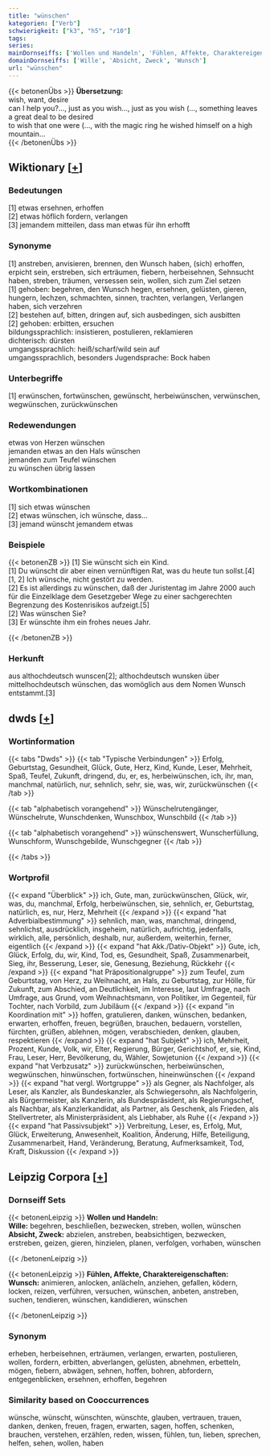```yaml
---
title: "wünschen"
kategorien: ["Verb"]
schwierigkeit: ["k3", "h5", "r10"]
tags:
series:
mainDornseiffs: ['Wollen und Handeln', 'Fühlen, Affekte, Charaktereigenschaften']
domainDornseiffs: ['Wille', 'Absicht, Zweck', 'Wunsch']
url: "wünschen"
---
```


{{< betonenÜbs >}}
**Übersetzung:**  
wish, want, desire  
can I help you?..., just as you wish..., just as you wish (..., something leaves a great deal  to be desired  
to wish that one were (..., with the magic ring he wished himself on a high mountain...  
{{< /betonenÜbs >}}

## Wiktionary [[+](https://de.wiktionary.org/wiki/wünschen)]

### Bedeutungen
[1] etwas ersehnen, erhoffen  
[2] etwas höflich fordern, verlangen  
[3] jemandem mitteilen, dass man etwas für ihn erhofft  

### Synonyme
[1] anstreben, anvisieren, brennen, den Wunsch haben, (sich) erhoffen, erpicht sein, erstreben, sich erträumen, fiebern, herbeisehnen, Sehnsucht haben, streben, träumen, versessen sein, wollen, sich zum Ziel setzen  
[1] gehoben: begehren, den Wunsch hegen, ersehnen, gelüsten, gieren, hungern, lechzen, schmachten, sinnen, trachten, verlangen, Verlangen haben, sich verzehren  
[2] bestehen auf, bitten, dringen auf, sich ausbedingen, sich ausbitten  
[2] gehoben: erbitten, ersuchen  
bildungssprachlich: insistieren, postulieren, reklamieren  
dichterisch: dürsten  
umgangssprachlich: heiß/scharf/wild sein auf  
umgangssprachlich, besonders Jugendsprache: Bock haben  

### Unterbegriffe
[1] erwünschen, fortwünschen, gewünscht, herbeiwünschen, verwünschen, wegwünschen, zurückwünschen  

### Redewendungen
etwas von Herzen wünschen  
jemanden etwas an den Hals wünschen  
jemanden zum Teufel wünschen  
zu wünschen übrig lassen  

### Wortkombinationen
[1] sich etwas wünschen  
[2] etwas wünschen, ich wünsche, dass…  
[3] jemand wünscht jemandem etwas  

### Beispiele
{{< betonenZB >}}
[1] Sie wünscht sich ein Kind.  
[1] Du wünscht dir aber einen vernünftigen Rat, was du heute tun sollst.[4]  
[1, 2] Ich wünsche, nicht gestört zu werden.  
[2] Es ist allerdings zu wünschen, daß der Juristentag im Jahre 2000 auch für die Einzelklage dem Gesetzgeber Wege zu einer sachgerechten Begrenzung des Kostenrisikos aufzeigt.[5]  
[2] Was wünschen Sie?  
[3] Er wünschte ihm ein frohes neues Jahr.  

{{< /betonenZB >}}
### Herkunft
aus althochdeutsch wunscen[2]; althochdeutsch wunsken über mittelhochdeutsch wünschen, das womöglich aus dem Nomen Wunsch entstammt.[3]  



## dwds [[+](https://www.dwds.de/wb/wünschen)]

### Wortinformation
{{< tabs "Dwds" >}}
{{< tab "Typische Verbindungen" >}}
Erfolg, Geburtstag, Gesundheit, Glück, Gute, Herz, Kind, Kunde, Leser, Mehrheit, Spaß, Teufel, Zukunft, dringend, du, er, es, herbeiwünschen, ich, ihr, man, manchmal, natürlich, nur, sehnlich, sehr, sie, was, wir, zurückwünschen
{{< /tab >}}

{{< tab "alphabetisch vorangehend" >}}
Wünschelrutengänger, Wünschelrute, Wunschdenken, Wunschbox, Wunschbild
{{< /tab >}}

{{< tab "alphabetisch vorangehend" >}}
wünschenswert, Wunscherfüllung, Wunschform, Wunschgebilde, Wunschgegner
{{< /tab >}}

{{< /tabs >}}

### Wortprofil
{{< expand "Überblick" >}} ich, Gute, man, zurückwünschen, Glück, wir, was, du, manchmal, Erfolg, herbeiwünschen, sie, sehnlich, er, Geburtstag, natürlich, es, nur, Herz, Mehrheit {{< /expand >}}
{{< expand "hat Adverbialbestimmung" >}} sehnlich, man, was, manchmal, dringend, sehnlichst, ausdrücklich, insgeheim, natürlich, aufrichtig, jedenfalls, wirklich, alle, persönlich, deshalb, nur, außerdem, weiterhin, ferner, eigentlich {{< /expand >}}
{{< expand "hat Akk./Dativ-Objekt" >}} Gute, ich, Glück, Erfolg, du, wir, Kind, Tod, es, Gesundheit, Spaß, Zusammenarbeit, Sieg, ihr, Besserung, Leser, sie, Genesung, Beziehung, Rückkehr {{< /expand >}}
{{< expand "hat Präpositionalgruppe" >}} zum Teufel, zum Geburtstag, von Herz, zu Weihnacht, an Hals, zu Geburtstag, zur Hölle, für Zukunft, zum Abschied, an Deutlichkeit, im Interesse, laut Umfrage, nach Umfrage, aus Grund, vom Weihnachtsmann, von Politiker, im Gegenteil, für Tochter, nach Vorbild, zum Jubiläum {{< /expand >}}
{{< expand "in Koordination mit" >}} hoffen, gratulieren, danken, wünschen, bedanken, erwarten, erhoffen, freuen, begrüßen, brauchen, bedauern, vorstellen, fürchten, grüßen, ablehnen, mögen, verabschieden, denken, glauben, respektieren {{< /expand >}}
{{< expand "hat Subjekt" >}} ich, Mehrheit, Prozent, Kunde, Volk, wir, Elter, Regierung, Bürger, Gerichtshof, er, sie, Kind, Frau, Leser, Herr, Bevölkerung, du, Wähler, Sowjetunion {{< /expand >}}
{{< expand "hat Verbzusatz" >}} zurückwünschen, herbeiwünschen, wegwünschen, hinwünschen, fortwünschen, hineinwünschen {{< /expand >}}
{{< expand "hat vergl. Wortgruppe" >}} als Gegner, als Nachfolger, als Leser, als Kanzler, als Bundeskanzler, als Schwiegersohn, als Nachfolgerin, als Bürgermeister, als Kanzlerin, als Bundespräsident, als Regierungschef, als Nachbar, als Kanzlerkandidat, als Partner, als Geschenk, als Frieden, als Stellvertreter, als Ministerpräsident, als Liebhaber, als Ruhe {{< /expand >}}
{{< expand "hat Passivsubjekt" >}} Verbreitung, Leser, es, Erfolg, Mut, Glück, Erweiterung, Anwesenheit, Koalition, Änderung, Hilfe, Beteiligung, Zusammenarbeit, Hand, Veränderung, Beratung, Aufmerksamkeit, Tod, Kraft, Diskussion {{< /expand >}}

## Leipzig Corpora [[+](https://corpora.uni-leipzig.de/en/res?word=wünschen&corpusId=deu_newscrawl-public_2018)]

### Dornseiff Sets
{{< betonenLeipzig >}}
**Wollen und Handeln:**  
**Wille:** begehren, beschließen, bezwecken, streben, wollen, wünschen  
**Absicht, Zweck:** abzielen, anstreben, beabsichtigen, bezwecken, erstreben, geizen, gieren, hinzielen, planen, verfolgen, vorhaben, wünschen  

{{< /betonenLeipzig >}}


{{< betonenLeipzig >}}
**Fühlen, Affekte, Charaktereigenschaften:**  
**Wunsch:** animieren, anlocken, anlächeln, anziehen, gefallen, ködern, locken, reizen, verführen, versuchen, wünschen, anbeten, anstreben, suchen, tendieren, wünschen, kandidieren, wünschen  

{{< /betonenLeipzig >}}

### Synonym
erheben, herbeisehnen, erträumen, verlangen, erwarten, postulieren, wollen, fordern, erbitten, abverlangen, gelüsten, abnehmen, erbetteln, mögen, fiebern, abwägen, sehnen, hoffen, bohren, abfordern, entgegenblicken, ersehnen, erhoffen, begehren


### Similarity based on Cooccurrences
wünsche, wünscht, wünschten, wünschte, glauben, vertrauen, trauen, danken, denken, freuen, fragen, erwarten, sagen, hoffen, schenken, brauchen, verstehen, erzählen, reden, wissen, fühlen, tun, lieben, sprechen, helfen, sehen, wollen, haben

